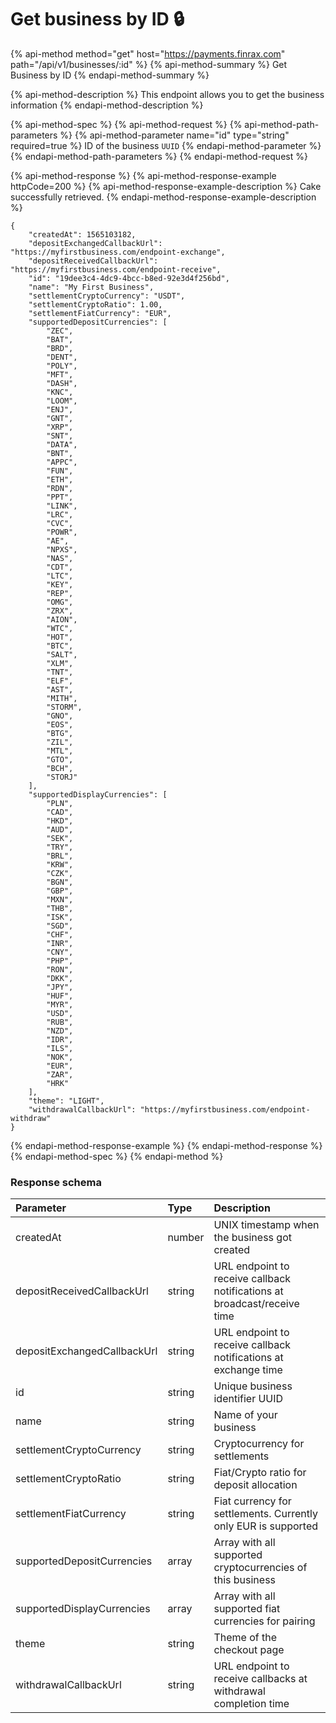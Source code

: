 # Get business by ID 🔒

{% api-method method="get" host="https://payments.finrax.com" path="/api/v1/businesses/:id" %}
{% api-method-summary %}
Get Business by ID
{% endapi-method-summary %}

{% api-method-description %}
This endpoint allows you to get the business information
{% endapi-method-description %}

{% api-method-spec %}
{% api-method-request %}
{% api-method-path-parameters %}
{% api-method-parameter name="id" type="string" required=true %}
ID of the business `UUID`
{% endapi-method-parameter %}
{% endapi-method-path-parameters %}
{% endapi-method-request %}

{% api-method-response %}
{% api-method-response-example httpCode=200 %}
{% api-method-response-example-description %}
Cake successfully retrieved.
{% endapi-method-response-example-description %}

```
{
    "createdAt": 1565103182,
    "depositExchangedCallbackUrl": "https://myfirstbusiness.com/endpoint-exchange",
    "depositReceivedCallbackUrl": "https://myfirstbusiness.com/endpoint-receive",
    "id": "19dee3c4-4dc9-4bcc-b8ed-92e3d4f256bd",
    "name": "My First Business",
    "settlementCryptoCurrency": "USDT",
    "settlementCryptoRatio": 1.00,
    "settlementFiatCurrency": "EUR",
    "supportedDepositCurrencies": [
        "ZEC",
        "BAT",
        "BRD",
        "DENT",
        "POLY",
        "MFT",
        "DASH",
        "KNC",
        "LOOM",
        "ENJ",
        "GNT",
        "XRP",
        "SNT",
        "DATA",
        "BNT",
        "APPC",
        "FUN",
        "ETH",
        "RDN",
        "PPT",
        "LINK",
        "LRC",
        "CVC",
        "POWR",
        "AE",
        "NPXS",
        "NAS",
        "CDT",
        "LTC",
        "KEY",
        "REP",
        "OMG",
        "ZRX",
        "AION",
        "WTC",
        "HOT",
        "BTC",
        "SALT",
        "XLM",
        "TNT",
        "ELF",
        "AST",
        "MITH",
        "STORM",
        "GNO",
        "EOS",
        "BTG",
        "ZIL",
        "MTL",
        "GTO",
        "BCH",
        "STORJ"
    ],
    "supportedDisplayCurrencies": [
        "PLN",
        "CAD",
        "HKD",
        "AUD",
        "SEK",
        "TRY",
        "BRL",
        "KRW",
        "CZK",
        "BGN",
        "GBP",
        "MXN",
        "THB",
        "ISK",
        "SGD",
        "CHF",
        "INR",
        "CNY",
        "PHP",
        "RON",
        "DKK",
        "JPY",
        "HUF",
        "MYR",
        "USD",
        "RUB",
        "NZD",
        "IDR",
        "ILS",
        "NOK",
        "EUR",
        "ZAR",
        "HRK"
    ],
    "theme": "LIGHT",
    "withdrawalCallbackUrl": "https://myfirstbusiness.com/endpoint-withdraw"
}
```
{% endapi-method-response-example %}
{% endapi-method-response %}
{% endapi-method-spec %}
{% endapi-method %}

### Response schema

| Parameter | Type | Description |
| :--- | :--- | :--- |
| createdAt | number | UNIX timestamp when the business got created |
| depositReceivedCallbackUrl | string | URL endpoint to receive callback notifications at broadcast/receive time |
| depositExchangedCallbackUrl | string | URL endpoint to receive callback notifications at exchange time |
| id | string | Unique business identifier UUID |
| name | string | Name of your business |
| settlementCryptoCurrency | string | Cryptocurrency for settlements |
| settlementCryptoRatio | string | Fiat/Crypto ratio for deposit allocation |
| settlementFiatCurrency | string | Fiat currency for settlements. Currently only EUR is supported |
| supportedDepositCurrencies | array | Array with all supported cryptocurrencies of this business |
| supportedDisplayCurrencies | array | Array with all supported fiat currencies for pairing |
| theme | string | Theme of the checkout page |
| withdrawalCallbackUrl | string | URL endpoint to receive callbacks at withdrawal completion time |




